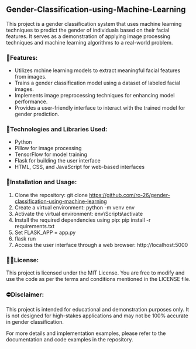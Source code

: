 ## Gender-Classification-using-Machine-Learning
This project is a gender classification system that uses machine learning techniques to predict the gender of individuals based on their facial features. It serves as a demonstration of applying image processing techniques and machine learning algorithms to a real-world problem.

### 🚀Features:
- Utilizes mchine learning models to extract meaningful facial features from images.
- Trains a gender classification model using a dataset of labeled facial images.
- Implements image preprocessing techniques for enhancing model performance.
- Provides a user-friendly interface to interact with the trained model for gender prediction.

### 📌Technologies and Libraries Used:
- Python
- Pillow for image processing
- TensorFlow for model training
- Flask for building the user interface
- HTML, CSS, and JavaScript for web-based interfaces

### 📘Installation and Usage:
1. Clone the repository: git clone https://github.com/ro-26/gender-classification-using-machine-learning
2. Create a virtual environment: python -m venv env
3. Activate the virtual environment: env\Scripts\activate
4. Install the required dependencies using pip: pip install -r requirements.txt
5. Set FLASK_APP = app.py
6. flask run
7. Access the user interface through a web browser: http://localhost:5000

### 👨‍💻License:
This project is licensed under the MIT License. You are free to modify and use the code as per the terms and conditions mentioned in the LICENSE file.

### ⛔Disclaimer:
This project is intended for educational and demonstration purposes only. It is not designed for high-stakes applications and may not be 100% accurate in gender classification.

For more details and implementation examples, please refer to the documentation and code examples in the repository.



